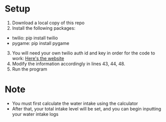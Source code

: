 # Setup
1. Download a local copy of this repo
2. Install the following packages:
- twilio: pip install twilio
- pygame: pip install pygame
3. You will need your own twilio auth id and key in order for the code to work: [Here's the website](https://www.twilio.com/en-us)
4. Modify the information accordingly in lines 43, 44, 48. 
5. Run the program

# Note
- You must first calculate the water intake using the calculator
- After that, your total intake level will be set, and you can begin inputting your water intake logs